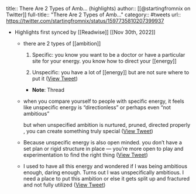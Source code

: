 title:: There Are 2 Types of Amb... (highlights)
author:: [[@startingfromnix on Twitter]]
full-title:: "There Are 2 Types of Amb..."
category:: #tweets
url:: https://twitter.com/startingfromnix/status/1597735810207399937

- Highlights first synced by [[Readwise]] [[Nov 30th, 2022]]
	- there are 2 types of [[ambition]] 
	  
	  1. Specific: you know you want to be a doctor or have a particular site for your energy. you know how to direct your [[energy]]
	  
	  2. Unspecific: you have a lot of [[energy]] but are not sure where to put it ([View Tweet](https://twitter.com/startingfromnix/status/1597735810207399937))
		- **Note**: Thread
	- when you compare yourself to people with specific energy, it feels like unspecific energy is “directionless” or perhaps even “not ambitious” 
	  
	  but when unspecified ambition is nurtured, pruned, directed properly , you can create something truly special ([View Tweet](https://twitter.com/startingfromnix/status/1597735813415985152))
	- Because unspecific energy is also open minded. you don’t have a set plan or rigid structure in place — you’re more open to play and experimentation to find the right thing ([View Tweet](https://twitter.com/startingfromnix/status/1597735816574701568))
	- I used to have all this energy and wondered if I was being ambitious enough, daring enough. Turns out I was unspecifically ambitious. I need a place to put this ambition or else it gets split up and fractured and not fully utilized ([View Tweet](https://twitter.com/startingfromnix/status/1597735819326160896))